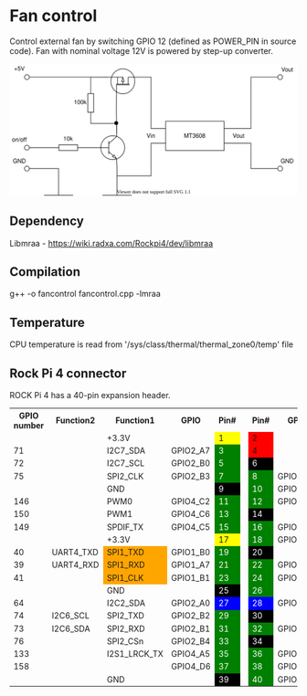 # Fan control
Control external fan by switching GPIO 12 (defined as POWER_PIN in source code). 
Fan with nominal voltage 12V is powered by step-up converter.

![Alt text](./switch_step_up.svg)

## Dependency
Libmraa - https://wiki.radxa.com/Rockpi4/dev/libmraa

## Compilation
g++ -o fancontrol fancontrol.cpp -lmraa

## Temperature
CPU temperature is read from '/sys/class/thermal/thermal_zone0/temp' file

## Rock Pi 4 connector
ROCK Pi 4 has a 40-pin expansion header.

<table>
<tr>
<th> GPIO number </th>
<th> Function2 </th>
<th> Function1 </th>
<th>  GPIO </th>
<th>  Pin# </th>
<th> </th>
<th> Pin# </th>
<th> GPIO </th>
<th> Function1 </th>
<th> Function2 </th>
<th> GPIO number
</th></tr>
<tr>
<td> </td>
<td> </td>
<td> +3.3V </td>
<td>  </td>
<td style="background:yellow"> 1 </td>
<td>  </td>
<td style="background:red"> 2 </td>
<td>  </td>
<td> +5.0V </td>
<td>  </td>
<td>
</td></tr>
<tr>
<td> 71 </td>
<td> </td>
<td> I2C7_SDA </td>
<td> GPIO2_A7 </td>
<td style="background:green; color:white"> 3 </td>
<td> </td>
<td style="background:red"> 4 </td>
<td> </td>
<td> +5.0V </td>
<td>   </td>
<td>
</td></tr>
<tr>
<td> 72 </td>
<td> </td>
<td> I2C7_SCL </td>
<td> GPIO2_B0 </td>
<td style="background:green; color:white"> 5 </td>
<td> </td>
<td style="background:black; color:white"> 6 </td>
<td>  </td>
<td> GND </td>
<td>   </td>
<td>
</td></tr>
<tr>
<td> 75 </td>
<td> </td>
<td> SPI2_CLK </td>
<td> GPIO2_B3 </td>
<td style="background:green; color:white"> 7 </td>
<td> </td>
<td style="background:green; color:white"> 8 </td>
<td> GPIO4_C4 </td>
<td style="background:orange">UART2_TXD </td>
<td>   </td>
<td> 148
</td></tr>
<tr>
<td> </td>
<td> </td>
<td>  GND </td>
<td>  </td>
<td style="background:black; color:white"> 9 </td>
<td> </td>
<td style="background:green; color:white">10 </td>
<td> GPIO4_C3 </td>
<td style="background:orange">UART2_RXD </td>
<td>   </td>
<td> 147
</td></tr>
<tr>
<td>146  </td>
<td> </td>
<td>  PWM0 </td>
<td> GPIO4_C2 </td>
<td style="background:green; color:white">11 </td>
<td> </td>
<td style="background:green; color:white">12 </td>
<td> GPIO4_A3 </td>
<td> I2S1_SCLK </td>
<td>   </td>
<td> 131
</td></tr>
<tr>
<td> 150 </td>
<td> </td>
<td> PWM1 </td>
<td> GPIO4_C6 </td>
<td style="background:green; color:white">13 </td>
<td>  </td>
<td style="background:black; color:white">14 </td>
<td> </td>
<td> GND </td>
<td>   </td>
<td>
</td></tr>
<tr>
<td> 149 </td>
<td> </td>
<td> SPDIF_TX </td>
<td>  GPIO4_C5 </td>
<td style="background:green; color:white">15 </td>
<td> </td>
<td style="background:green; color:white">16 </td>
<td> GPIO4_D2 </td>
<td> </td>
<td>   </td>
<td> 154
</td></tr>
<tr>
<td> </td>
<td> </td>
<td>  +3.3V </td>
<td> </td>
<td style="background:yellow">17 </td>
<td> </td>
<td style="background:green; color:white">18 </td>
<td> GPIO4_D4 </td>
<td> </td>
<td>   </td>
<td> 156
</td></tr>
<tr>
<td>40 </td>
<td> UART4_TXD </td>
<td style="background:orange">SPI1_TXD </td>
<td> GPIO1_B0 </td>
<td style="background:green; color:white">19 </td>
<td>  </td>
<td style="background:black; color:white">20 </td>
<td> </td>
<td> GND </td>
<td>   </td>
<td>
</td></tr>
<tr>
<td>39 </td>
<td> UART4_RXD </td>
<td style="background:orange">SPI1_RXD </td>
<td> GPIO1_A7  </td>
<td style="background:green; color:white">21  </td>
<td>   </td>
<td style="background:green; color:white">22  </td>
<td> GPIO4_D5  </td>
<td>   </td>
<td> </td>
<td> 157
</td></tr>
<tr>
<td>41 </td>
<td> </td>
<td style="background:orange">SPI1_CLK </td>
<td> GPIO1_B1 </td>
<td style="background:green; color:white">23 </td>
<td>  </td>
<td style="background:green; color:white">24 </td>
<td> GPIO1_B2  </td>
<td style="background:orange">SPI1_CSn  </td>
<td>  </td>
<td> 42
</td></tr>
<tr>
<td> </td>
<td> </td>
<td>  GND  </td>
<td>  </td>
<td style="background:black; color:white">25  </td>
<td>   </td>
<td style="background:green; color:white">26 </td>
<td>  </td>
<td> ADC_IN0 </td>
<td>   </td>
<td>
</td></tr>
<tr>
<td> 64 </td>
<td> </td>
<td>  I2C2_SDA  </td>
<td> GPIO2_A0 </td>
<td style="background:blue; color:white">27  </td>
<td>  </td>
<td style="background:blue; color:white">28 </td>
<td> GPIO2_A1 </td>
<td> I2C2_CLK </td>
<td>  </td>
<td> 65
</td></tr>
<tr>
<td> 74 </td>
<td> I2C6_SCL </td>
<td>  SPI2_TXD  </td>
<td> GPIO2_B2 </td>
<td style="background:green; color:white">29  </td>
<td>  </td>
<td style="background:black; color:white">30 </td>
<td>  </td>
<td> GND </td>
<td>   </td>
<td>
</td></tr>
<tr>
<td> 73 </td>
<td> I2C6_SDA </td>
<td>  SPI2_RXD  </td>
<td> GPIO2_B1 </td>
<td style="background:green; color:white">31  </td>
<td>  </td>
<td style="background:green; color:white">32 </td>
<td> GPIO3_C0 </td>
<td> SPDIF_TX </td>
<td> UART3_CTSn </td>
<td> 112
</td></tr>
<tr>
<td> 76 </td>
<td> </td>
<td>   SPI2_CSn </td>
<td> GPIO2_B4 </td>
<td style="background:green; color:white">33  </td>
<td>  </td>
<td style="background:black; color:white">34 </td>
<td>  </td>
<td> GND </td>
<td>   </td>
<td>
</td></tr>
<tr>
<td> 133 </td>
<td> </td>
<td>   I2S1_LRCK_TX </td>
<td> GPIO4_A5 </td>
<td style="background:green; color:white">35  </td>
<td>  </td>
<td style="background:green; color:white">36 </td>
<td> GPIO4_A4 </td>
<td> I2S1_LRCK_RX </td>
<td>   </td>
<td> 132
</td></tr>
<tr>
<td> 158 </td>
<td> </td>
<td>   </td>
<td> GPIO4_D6 </td>
<td style="background:green; color:white">37  </td>
<td>  </td>
<td style="background:green; color:white">38 </td>
<td> GPIO4_A6 </td>
<td> I2S1_SDI </td>
<td>   </td>
<td> 134
</td></tr>
<tr>
<td> </td>
<td> </td>
<td>   GND </td>
<td>  </td>
<td style="background:black; color:white">39  </td>
<td>  </td>
<td style="background:green; color:white">40  </td>
<td> GPIO4_A7 </td>
<td> I2S1_SDO </td>
<td>   </td>
<td> 135
</td></tr></table>

